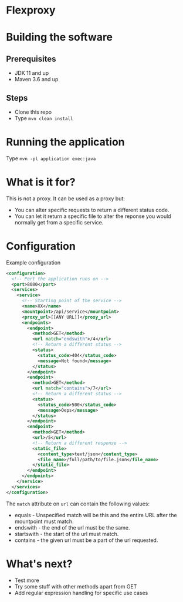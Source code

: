 # Flexproxy

# Building the software

## Prerequisites 

- JDK 11 and up
- Maven 3.6 and up

## Steps

- Clone this repo
- Type `mvn clean install`

# Running the application

Type `mvn -pl application exec:java`

# What is it for?

This is not a proxy. It can be used as a proxy but:

- You can alter specific requests to return a different status code.
- You can let it return a specific file to alter the reponse you would normally get from a specific service.

# Configuration

Example configuration

```xml
<configuration>
  <!-- Port the application runs on -->
  <port>8080</port>
  <services>
    <service>
      <!-- Starting point of the service -->
      <name>XX</name>
      <mountpoint>/api/service</mountpoint>
      <proxy_url>[[ANY URL]]</proxy_url>
      <endpoints>
        <endpoint>
          <method>GET</method>
          <url match="endswith">/4</url>
          <!-- Return a different status -->
          <status>
            <status_code>404</status_code>
            <message>Not found</message>
          </status>
        </endpoint>
        <endpoint>
          <method>GET</method>
          <url match="contains">/7</url>
          <!-- Return a different status -->
          <status>
            <status_code>500</status_code>
            <message>Oeps</message>
          </status>
        </endpoint>
        <endpoint>
          <method>GET</method>
          <url>/5</url>
          <!-- Return a different response -->
          <static_file>
            <content_type>text/json</content_type>
            <file_name>/full/path/to/file.json</file_name>
          </static_file>
        </endpoint>
      </endpoints>
    </service>
  </services>
</configuration>
```
The `match` attribute on `url` can contain the following values:
 
 * equals - Unspecified match will be this and the entire URL after the mountpoint must match.
 * endswith - the end of the url must be the same.
 * startswith - the start of the url must match.
 * contains - the given url must be a part of the url requested.

# What's next?

* Test more
* Try some stuff with other methods apart from GET
* Add regular expression handling for specific use cases